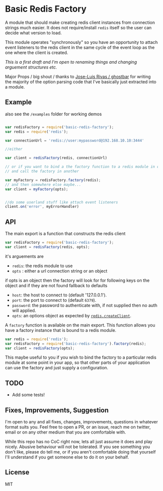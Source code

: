 # Basic Redis Factory

A module that should make creating redis client instances from connection strings much easier.
It does not require/install `redis` itself so the user can decide what version to load.

This module operates "synchronously" so you have an opportunity to attach event listeners to the redis client in the same 
cycle of the event loop as the one where the client is created.

_This is a first draft and I'm open to renaming things and changing arguement structures etc._

Major Props / big shout / thanks to [Jose-Luis Rivas / ghostbar](https://github.com/ghostbar) for writing the majority
of the option parsing code that I've basically just extracted into a module.

## Example

also see the `/examples` folder for working demos

```javascript

var redisFactory = require('basic-redis-factory');
var redis = require('redis');

var connectionUrl = 'redis://user:mypassword@192.168.10.10:3444'

//either

var client = redisFactory(redis, connectionUrl)

// or if you want to bind a the factory function to a redis module in one place
// and call the factory in another

var myFactory = redisFactory.factory(redis);
// and then somewhere else maybe...
var client = myFactory(opts);


//do some userland stuff like attach event listeners
client.on('error', myErrorHandler)

```

## API

The main export is a function that constructs the redis client

```javascript
var redisFactory = require('basic-redis-factory');
var client = redisFactory(redis, opts);
```

it's arguements are 
- `redis`: the redis module to use
- `opts` : either a url connection string or an object

if opts is an object then the factory will look for for following keys on the object
and if they are not found fallback to defaults
- `host`: the host to connect to (default '127.0.0.1').
- `port`: the port to connect to (default `6379`).
- `password`: the password to authenticate with, if not supplied then no auth will applied.
- `opts`: an options object as expected by [`redis.createClient`](https://github.com/mranney/node_redis#rediscreateclient).



A `factory` function is available on the main export. This function allows you have a factory instance that is bound to a redis module.

```javascript
var redis = require('redis');
var redisFactory = require('basic-redis-factory').factory(redis);
var client = redisFactory(opts);
```

This maybe useful to you if you wish to bind the factory to a particular redis module at some point in your app, so that other parts of your application can use the factory and just supply a configuration.

## TODO

- Add some tests!

## Fixes, Improvements, Suggestion

I'm open to any and all fixes, changes, improvements, questions in whatever format suits you. Feel free to open a PR, or an issue, reach me on twitter, email or on any other medium that you are comfortable with.

While this repo has no CoC right now, lets all just assume it does and play nicely. Abusive behaviour will not be tolerated.
If you see something you don't like, please do tell me, or if you aren't comfortable doing that yourself I'll understand if you get someone else to do it on your behalf.

## License

MIT